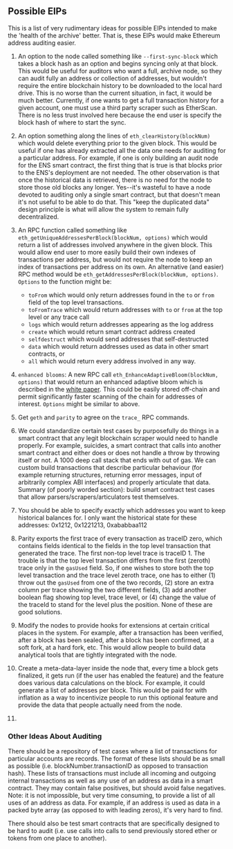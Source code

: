 ## Possible EIPs

This is a list of very rudimentary ideas for possible EIPs intended to make the 'health of the archive' better. That is, these EIPs would make Ethereum address auditing easier.

1. An option to the node called something like `--first-sync-block` which takes a block hash as an option and begins syncing only at that block. This would be useful for auditors who want a full, archive node, so they can audit fully an address or collection of addresses, but wouldn't require the entire blockchain history to be downloaded to the local hard drive. This is no worse than the current situation, in fact, it would be much better. Currently, if one wants to get a full transaction history for a given account, one must use a third party scraper such as EtherScan. There is no less trust involved here because the end user is specify the block hash of where to start the sync.


2. An option something along the lines of `eth_clearHistory(blockNum)` which would delete everything prior to the given block. This would be useful if one has already extracted all the data one needs for auditing for a particular address. For example, if one is only building an audit node for the ENS smart contract, the first thing that is true is that blocks prior to the ENS's deployment are not needed. The other observation is that once the historical data is retrieved, there is no need for the node to store those old blocks any longer. Yes--it's wasteful to have a node devoted to auditing only a single smart contract, but that doesn't mean it's not useful to be able to do that. This "keep the duplicated data" design principle is what will allow the system to remain fully decentralized.


3. An RPC function called something like `eth_getUniqueAddressesPerBlock(blockNum, options)` which would return a list of addresses involved anywhere in the given block. This would allow end user to more easily build their own indexes of transactions per address, but would not require the node to keep an index of transactions per address on its own. An alternative (and easier) RPC method would be `eth_getAddressesPerBlock(blockNum, options)`. `Options` to the function might be:

    - `toFrom` which would only return addresses found in the `to` or `from` field of the top level transactions.
    - `toFromTrace` which would return addresses with `to` or `from` at the top level or any trace call
    - `logs` which would return addresses appearing as the log address
    - `create` which would return smart contract address created
    - `selfdestruct` which would send addresses that self-destructed
    - `data` which would return addresses used as data in other smart contracts, or
    - `all` which would return every address involved in any way.

4. `enhanced blooms`: A new RPC call `eth_EnhanceAdaptiveBloom(blockNum, options)` that would return an enhanced adaptive bloom which is described in the [white paper](../../src/other/papers). This could be easily stored off-chain and permit significantly faster scanning of the chain for addresses of interest. `Options` might be similar to above.


5. Get `geth` and `parity` to agree on the `trace_` RPC commands.

6. We could standardize certain test cases by purposefully do things in a smart contract that any legit blockchain scraper would need to handle properly. For example, suicides, a smart contract that calls into another smart contract and either does or does not handle a throw by throwing itself or not. A 1000 deep call stack that ends with out of gas. We can custom build transactions that describe particular behaviour (for example returning structures, returning error messages, input of arbitrarily complex ABI interfaces) and properly articulate that data. Summary (of poorly worded section): build smart contract test cases that allow parsers/scrapers/articulators test themselves.

7. You should be able to specify exactly which addresses you want to keep historical balances for. I only want the historical state for these addresses: 0x1212, 0x1221213, 0xababbaa112

8. Parity exports the first trace of every transaction as traceID zero, which contains fields identical to the fields in the top level transaction that generated the trace. The first non-top level trace is traceID 1. The trouble is that the top level transaction differs from the first (zeroth) trace only in the `gasUsed` field. So, if one wishes to store both the top level transaction and the trace level zeroth trace, one has to either (1) throw out the `gasUsed` from one of the two records, (2) store an extra column per trace showing the two different fields, (3) add another boolean flag showing top level, trace level, or (4) change the value of the traceId to stand for the level plus the position. None of these are good solutions.

9. Modify the nodes to provide hooks for extensions at certain critical places in the system. For example, after a transaction has been verified, after a block has been sealed, after a block has been confirmed, at a soft fork, at a hard fork, etc. This would allow people to build data analytical tools that are tightly integrated with the node.

10. Create a meta-data-layer inside the node that, every time a block gets finalized, it gets run (if the user has enabled the feature) and the feature does various data calculations on the block. For example, it could generate a list of addresses per block. This would be paid for with inflation as a way to incentivize people to run this optional feature and provide the data that people actually need from the node.
11. 
### Other Ideas About Auditing

There should be a repository of test cases where a list of transactions for particular accounts are records. The format of these lists should be as small as possible (i.e. blockNumber.transactionID as opposed to transaction hash). These lists of transactions must include all incoming and outgoing internal transactions as well as any use of an address as data in a smart contract. They may contain false positives, but should avoid false negatives. Note: it is not impossible, but very time consuming, to provide a list of all uses of an address as data. For example, if an address is used as data in a packed byte array (as opposed to with leading zeros), it's very hard to find.

There should also be test smart contracts that are specifically designed to be hard to audit (i.e. use calls into calls to send previously stored ether or tokens from one place to another).


